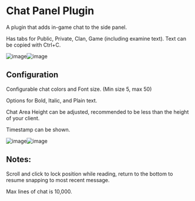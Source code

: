 # Chat Panel Plugin

A plugin that adds in-game chat to the side panel.

Has tabs for Public, Private, Clan, Game (including examine text). Text can be copied with Ctrl+C.

![image](https://github.com/Yenof/Chat-Panel/assets/122739279/0cf70f0f-879d-4328-b989-43587e80991c)![image](https://github.com/Yenof/chat-panel/assets/122739279/18919a6b-128a-4699-ae2a-436bcc29289b)






## Configuration

Configurable chat colors and Font size. (Min size 5, max 50)

Options for Bold, Italic, and Plain text. 

Chat Area Height can be adjusted, recommended to be less than the height of your client. 

Timestamp can be shown.


![image](https://github.com/Yenof/chat-panel/assets/122739279/1c04bec9-87c5-4029-9be0-a27910bef7bf)![image](https://github.com/Yenof/chat-panel/assets/122739279/01688c70-a715-4bd5-b807-215c8b4a8df5)





## Notes:

Scroll and click to lock position while reading, return to the bottom to resume snapping to most recent message.

Max lines of chat is 10,000.
